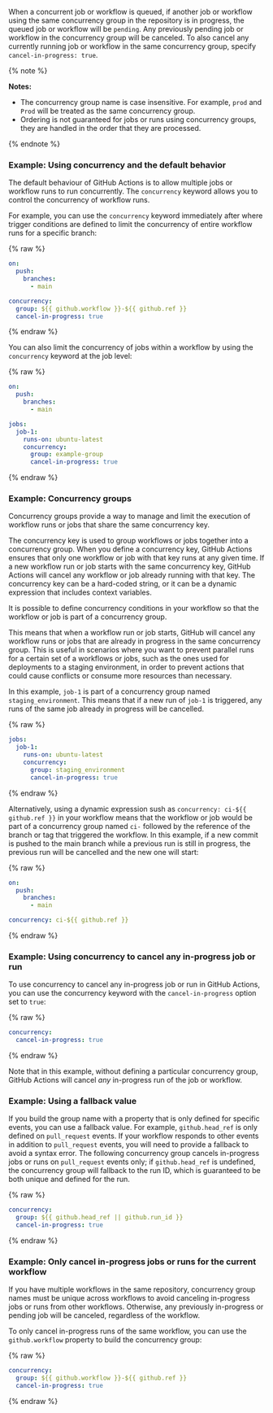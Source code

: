 When a concurrent job or workflow is queued, if another job or workflow using the same concurrency group in the repository is in progress, the queued job or workflow will be `pending`. Any previously pending job or workflow in the concurrency group will be canceled. To also cancel any currently running job or workflow in the same concurrency group, specify `cancel-in-progress: true`.

{% note %}

**Notes:**

- The concurrency group name is case insensitive. For example, `prod` and `Prod` will be treated as the same concurrency group.
- Ordering is not guaranteed for jobs or runs using concurrency groups, they are handled in the order that they are processed.

{% endnote %}

### Example: Using concurrency and the default behavior

The default behaviour of GitHub Actions is to allow multiple jobs or workflow runs to run concurrently. The `concurrency` keyword allows you to control the concurrency of workflow runs.

For example, you can use the `concurrency` keyword immediately after where trigger conditions are defined to limit the concurrency of entire workflow runs for a specific branch:

{% raw %}

```yaml
on:
  push:
    branches:
      - main

concurrency: 
  group: ${{ github.workflow }}-${{ github.ref }}
  cancel-in-progress: true
```
{% endraw %}

You can also limit the concurrency of jobs within a workflow by using the `concurrency` keyword at the job level:

{% raw %}

```yaml
on:
  push:
    branches:
      - main

jobs:
  job-1:
    runs-on: ubuntu-latest
    concurrency: 
      group: example-group
      cancel-in-progress: true
```
{% endraw %}

### Example: Concurrency groups

Concurrency groups provide a way to manage and limit the execution of workflow runs or jobs that share the same concurrency key.

The concurrency key is used to group workflows or jobs together into a concurrency group. When you define a concurrency key, GitHub Actions ensures that only one workflow or job with that key runs at any given time. If a new workflow run or job starts with the same concurrency key, GitHub Actions will cancel any workflow or job already running with that key. The concurrency key can be a hard-coded string, or it can be a dynamic expression that includes context variables.

It is possible to define concurrency conditions in your workflow so that the workflow or job is part of a concurrency group.

This means that when a workflow run or job starts, GitHub will cancel any workflow runs or jobs that are already in progress in the same concurrency group. This is useful in scenarios where you want to prevent parallel runs for a certain set of a workflows or jobs, such as the ones used for deployments to a staging environment, in order to prevent actions that could cause conflicts or consume more resources than necessary.

In this example, `job-1` is part of a concurrency group named `staging_environment`. This means that if a new run of `job-1` is triggered, any runs of the same job already in progress will be cancelled.

{% raw %}

```yaml
jobs:
  job-1:
    runs-on: ubuntu-latest
    concurrency: 
      group: staging_environment
      cancel-in-progress: true
```

{% endraw %}

Alternatively, using a dynamic expression sush as `concurrency: ci-${{ github.ref }}` in your workflow means that the workflow or job would be part of a concurrency group named `ci-` followed by the reference of the branch or tag that triggered the workflow. In this example, if a new commit is pushed to the main branch while a previous run is still in progress, the previous run will be cancelled and the new one will start:

{% raw %}

```yaml
on:
  push:
    branches:
      - main

concurrency: ci-${{ github.ref }}
```

{% endraw %}

### Example: Using concurrency to cancel any in-progress job or run

To use concurrency to cancel any in-progress job or run in GitHub Actions, you can use the concurrency keyword with the `cancel-in-progress` option set to `true`:

{% raw %}

```yaml
concurrency:
  cancel-in-progress: true
```

{% endraw %}

Note that in this example, without defining a particular concurrency group, GitHub Actions will cancel _any_ in-progress run of the job or workflow.

### Example: Using a fallback value

If you build the group name with a property that is only defined for specific events, you can use a fallback value. For example, `github.head_ref` is only defined on `pull_request` events. If your workflow responds to other events in addition to `pull_request` events, you will need to provide a fallback to avoid a syntax error. The following concurrency group cancels in-progress jobs or runs on `pull_request` events only; if `github.head_ref` is undefined, the concurrency group will fallback to the run ID, which is guaranteed to be both unique and defined for the run.

{% raw %}

```yaml
concurrency:
  group: ${{ github.head_ref || github.run_id }}
  cancel-in-progress: true
```

{% endraw %}

### Example: Only cancel in-progress jobs or runs for the current workflow

 If you have multiple workflows in the same repository, concurrency group names must be unique across workflows to avoid canceling in-progress jobs or runs from other workflows. Otherwise, any previously in-progress or pending job will be canceled, regardless of the workflow.

To only cancel in-progress runs of the same workflow, you can use the `github.workflow` property to build the concurrency group:

{% raw %}

```yaml
concurrency:
  group: ${{ github.workflow }}-${{ github.ref }}
  cancel-in-progress: true
```

{% endraw %}
